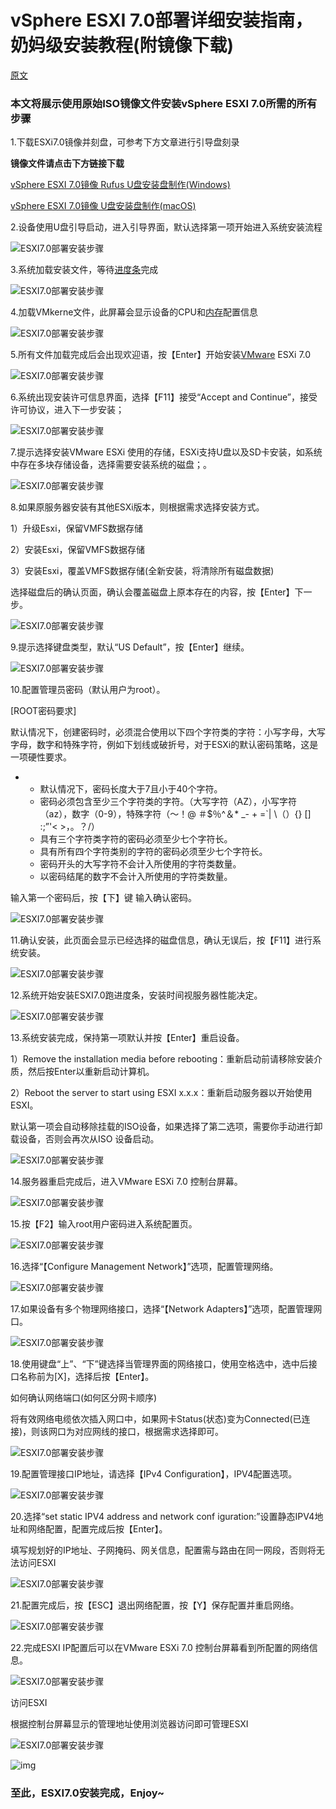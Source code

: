 # vSphere ESXI 7.0部署详细安装指南，奶妈级安装教程(附镜像下载)

[原文](https://blog.csdn.net/qiaohewei/article/details/107748938?ops_request_misc=%257B%2522request%255Fid%2522%253A%2522164983893316780366554454%2522%252C%2522scm%2522%253A%252220140713.130102334..%2522%257D&request_id=164983893316780366554454&biz_id=0&utm_medium=distribute.pc_search_result.none-task-blog-2~all~top_positive~default-1-107748938.142^v7^pc_search_result_control_group,157^v4^control&utm_term=esxi&spm=1018.2226.3001.4187)

### 本文将展示使用原始ISO镜像文件安装vSphere ESXI 7.0所需的所有步骤

1.下载ESXi7.0镜像并刻盘，可参考下方文章进行引导盘刻录

**镜像文件请点击下方链接下载**

[vSphere ESXI 7.0镜像 Rufus U盘安装盘制作(Windows)](https://blog.qiaohewei.cc/2020/07/29/esxi7_install_disk/)

[vSphere ESXI 7.0镜像 U盘安装盘制作(macOS)](https://blog.qiaohewei.cc/2020/07/30/esxi7_install_disk_macos/)

2.设备使用U盘引导启动，进入引导界面，默认选择第一项开始进入系统安装流程

![ESXI7.0部署安装步骤](Imag/format,png-20220413164200368.png)

3.系统加载安装文件，等待[进度条](https://so.csdn.net/so/search?q=进度条&spm=1001.2101.3001.7020)完成

![ESXI7.0部署安装步骤](Imag/format,png-20220413164159968.png)

4.加载VMkerne文件，此屏幕会显示设备的CPU和[内存](https://so.csdn.net/so/search?q=内存&spm=1001.2101.3001.7020)配置信息

![ESXI7.0部署安装步骤](Imag/format,png-20220413164200305.png)

5.所有文件加载完成后会出现欢迎语，按【Enter】开始安装[VMware](https://so.csdn.net/so/search?q=VMware&spm=1001.2101.3001.7020) ESXi 7.0

![ESXI7.0部署安装步骤](Imag/format,png-20220413164159870.png)

6.系统出现安装许可信息界面，选择【F11】接受“Accept and Continue”，接受许可协议，进入下一步安装；

![ESXI7.0部署安装步骤](Imag/format,png-20220413164200423.png)

7.提示选择安装VMware ESXi 使用的存储，ESXi支持U盘以及SD卡安装，如系统中存在多块存储设备，选择需要安装系统的磁盘；。

![ESXI7.0部署安装步骤](Imag/format,png-20220413164200159.png)

8.如果原服务器安装有其他ESXi版本，则根据需求选择安装方式。

1）升级Esxi，保留VMFS数据存储

2）安装Esxi，保留VMFS数据存储

3）安装Esxi，覆盖VMFS数据存储(全新安装，将清除所有磁盘数据)

选择磁盘后的确认页面，确认会覆盖磁盘上原本存在的内容，按【Enter】下一步。

![ESXI7.0部署安装步骤](Imag/format,png-20220413164200159-9839320.png)

9.提示选择键盘类型，默认“US Default”，按【Enter】继续。

![ESXI7.0部署安装步骤](Imag/format,png-20220413164200168.png)

10.配置管理员密码（默认用户为root）。

[ROOT密码要求]

默认情况下，创建密码时，必须混合使用以下四个字符类的字符：小写字母，大写字母，数字和特殊字符，例如下划线或破折号，对于ESXi的默认密码策略，这是一项硬性要求。

- - 默认情况下，密码长度大于7且小于40个字符。
  - 密码必须包含至少三个字符类的字符。（大写字符（AZ），小写字符（az），数字（0-9），特殊字符（〜！@ ＃$％^＆* _- + =`| \（）{} [] :;”'< >，。？/）
  - 具有三个字符类字符的密码必须至少七个字符长。
  - 具有所有四个字符类别的字符的密码必须至少七个字符长。
  - 密码开头的大写字符不会计入所使用的字符类数量。
  - 以密码结尾的数字不会计入所使用的字符类数量。

输入第一个密码后，按【下】键 输入确认密码。

![ESXI7.0部署安装步骤](Imag/format,png.png)

11.确认安装，此页面会显示已经选择的磁盘信息，确认无误后，按【F11】进行系统安装。

![ESXI7.0部署安装步骤](Imag/format,png-20220413164200554.png)

12.系统开始安装ESXI7.0跑进度条，安装时间视服务器性能决定。

![ESXI7.0部署安装步骤](Imag/format,png-20220413164159717.png)

13.系统安装完成，保持第一项默认并按【Enter】重启设备。

1）Remove the installation media before rebooting：重新启动前请移除安装介质，然后按Enter以重新启动计算机。

2）Reboot the server to start using ESXI x.x.x：重新启动服务器以开始使用ESXI。

默认第一项会自动移除挂载的ISO设备，如果选择了第二选项，需要你手动进行卸载设备，否则会再次从ISO 设备启动。

![ESXI7.0部署安装步骤](Imag/format,png-20220413164200162.png)

14.服务器重启完成后，进入VMware ESXi 7.0 控制台屏幕。

![ESXI7.0部署安装步骤](Imag/format,png-20220413164200392.png)

15.按【F2】输入root用户密码进入系统配置页。

![ESXI7.0部署安装步骤](Imag/format,png-20220413164159857.png)

16.选择“【Configure Management Network】”选项，配置管理网络。

![ESXI7.0部署安装步骤](Imag/format,png-20220413164200170.png)

17.如果设备有多个物理网络接口，选择“【Network Adapters】”选项，配置管理网口。

![ESXI7.0部署安装步骤](Imag/format,png-20220413164200558.png)

 

18.使用键盘“上”、“下”键选择当管理界面的网络接口，使用空格选中，选中后接口名称前为[X]，选择后按【Enter】。

如何确认网络端口(如何区分网卡顺序)

将有效网络电缆依次插入网口中，如果网卡Status(状态)变为Connected(已连接)，则该网口为对应网线的接口，根据需求选择即可。

![ESXI7.0部署安装步骤](Imag/format,png-20220413164159984.png)

19.配置管理接口IP地址，请选择【IPv4 Configuration】，IPV4配置选项。

![ESXI7.0部署安装步骤](Imag/format,png-20220413164200736.png)

 

20.选择“set static IPV4 address and network conf iguration:”设置静态IPV4地址和网络配置，配置完成后按【Enter】。

填写规划好的IP地址、子网掩码、网关信息，配置需与路由在同一网段，否则将无法访问ESXI

![ESXI7.0部署安装步骤](Imag/format,png-20220413164159915.png)

 

21.配置完成后，按【ESC】退出网络配置，按【Y】保存配置并重启网络。

![ESXI7.0部署安装步骤](Imag/format,png-20220413164200560.png)

22.完成ESXI IP配置后可以在VMware ESXi 7.0 控制台屏幕看到所配置的网络信息。

![ESXI7.0部署安装步骤](Imag/format,png-20220413164159699.png)

访问ESXI

根据控制台屏幕显示的管理地址使用浏览器访问即可管理ESXI

![ESXI7.0部署安装步骤](Imag/format,png-20220413164159915.png)

 

![img](Imag/format,png-20220413164159988.png)

### 至此，ESXI7.0安装完成，Enjoy~